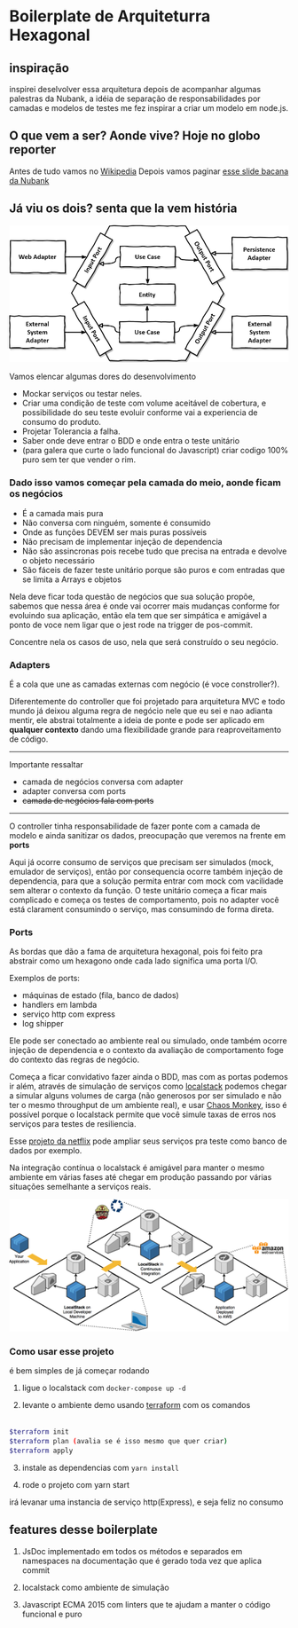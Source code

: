# Boilerplate de Arquiteturra Hexagonal

## inspiração

inspirei deselvolver essa arquitetura depois de acompanhar algumas palestras da Nubank, a idéia
de separação de responsabilidades por camadas e modelos de testes me fez inspirar a criar um modelo
em node.js.

## O que vem a ser? Aonde vive? Hoje no globo reporter

Antes de tudo vamos no [Wikipedia](https://en.wikipedia.org/wiki/Hexagonal_architecture_(software))
Depois vamos paginar [esse slide bacana da Nubank](https://pt.slideshare.net/Nubank/arquitetura-funcional-em-microservices)

## Já viu os dois? senta que la vem história

![arquitetura](./hexagonal-architecture.png)

Vamos elencar algumas dores do desenvolvimento

* Mockar serviços ou testar neles.
* Criar uma condição de teste com volume aceitável de cobertura, e possibilidade do seu teste evoluir
conforme vai a experiencia de consumo do produto.
* Projetar Tolerancia a falha.
* Saber onde deve entrar o BDD e onde entra o teste unitário
* (para galera que curte o lado funcional do Javascript) criar codigo 100% puro sem ter que vender o rim.

### Dado isso vamos começar pela camada do meio, aonde ficam os negócios

* É a camada mais pura
* Não conversa com ninguém, somente é consumido
* Onde as funções DEVEM ser mais puras possíveis
* Não precisam de implementar injeção de dependencia
* Não são assincronas pois recebe tudo que precisa na entrada e devolve o objeto necessário
* São fáceis de fazer teste unitário porque são puros e com entradas que se limita a Arrays e objetos

Nela deve ficar toda questão de negócios que sua solução propõe, sabemos que nessa área é onde vai ocorrer
mais mudanças conforme for evoluindo sua aplicação, então ela tem que ser simpática e amigável a ponto de voce nem ligar
que o jest rode na trigger de pos-commit.

Concentre nela os casos de uso, nela que será construído o seu negócio.

### Adapters

É a cola que une as camadas externas com negócio (é voce constroller?).

Diferentemente do controller que foi projetado para arquitetura MVC e todo mundo já deixou alguma regra de negócio
nele que eu sei e nao adianta mentir, ele abstrai totalmente a ideia de ponte e pode ser aplicado em **qualquer contexto** dando uma flexibilidade grande para reaproveitamento de código.

---

Importante ressaltar

* camada de negócios conversa com adapter
* adapter conversa com ports
* ~~camada de negócios fala com ports~~

---

O controller tinha responsabilidade de fazer ponte com a camada de modelo e ainda sanitizar os dados, preocupação que veremos na frente em **ports**

Aqui já ocorre consumo de serviços que precisam ser simulados (mock, emulador de serviços), então por consequencia ocorre também injeção de dependencia, para que a solução permita entrar com mock com vacilidade sem alterar o contexto da função. O teste unitário começa a ficar mais complicado e começa os testes de comportamento, pois no adapter você está clarament consumindo o serviço, mas consumindo de forma direta.

### Ports

As bordas que dão a fama de arquitetura hexagonal, pois foi feito pra abstrair como um hexagono onde cada lado significa uma porta I/O.

Exemplos de ports:

* máquinas de estado (fila, banco de dados)
* handlers em lambda
* serviço http com express
* log shipper

Ele pode ser conectado ao ambiente real ou simulado, onde também ocorre injeção de dependencia e o contexto da avaliação de comportamento foge do contexto das regras de negócio.

Começa a ficar convidativo fazer ainda o BDD, mas com as portas podemos ir além, através de simulação de serviços como
[localstack](https://localstack.cloud/) podemos chegar a simular alguns volumes de carga (não generosos por ser simulado e não ter o mesmo throughput de um ambiente real), e usar [Chaos Monkey](https://en.wikipedia.org/wiki/Chaos_engineering), isso é possível porque o localstack permite que você simule taxas de erros nos serviços para testes de resiliencia.

Esse [projeto da netflix](https://github.com/Netflix/chaosmonkey) pode ampliar seus serviços pra teste como banco de dados por exemplo.

Na integração contínua o localstack é amigável para manter o mesmo ambiente em várias fases até chegar em produção passando por várias situações semelhante a serviços reais.

![diagrama](./diagram.png)

### Como usar esse projeto

é bem simples de já começar rodando

1. ligue o localstack com `docker-compose up -d`

2. levante o ambiente demo usando [terraform](https://www.terraform.io/) com os comandos

```bash

$terraform init
$terraform plan (avalia se é isso mesmo que quer criar)
$terraform apply

```

3. instale as dependencias com `yarn install`

4. rode o projeto com yarn start

irá levanar uma instancia de serviço http(Express), e seja feliz no consumo

## features desse boilerplate

1. JsDoc implementado em todos os métodos e separados em namespaces na documentação que é gerado toda vez que aplica commit

2. localstack como ambiente de simulação

3. Javascript ECMA 2015 com linters que te ajudam a manter o código funcional e puro

